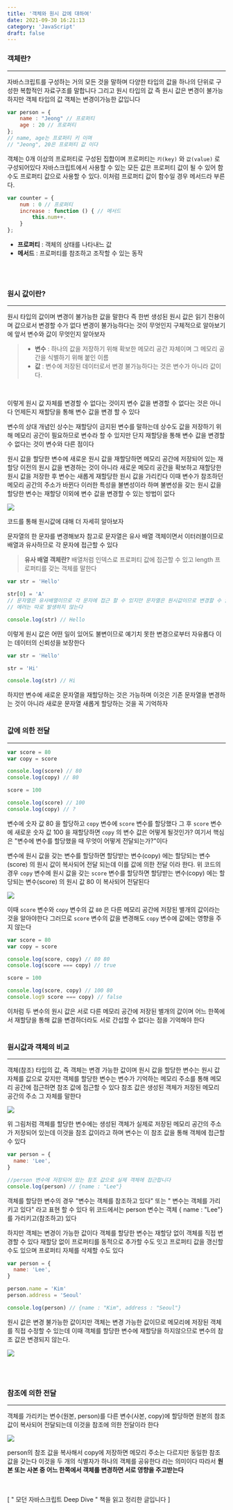 ```yaml
---
title: '객체와 원시 값에 대하여'
date: 2021-09-30 16:21:13
category: 'JavaScript'
draft: false
---
```


### **객체란?**

---

자바스크립트를 구성하는 거의 모든 것을 말하며 다양한 타입의 값을 하나의 단위로 구성한 복합적인 자료구조를 말합니다 그리고 원시 타입의 값 즉 원시 값은 변경이 불가능하지만 객체 타입의 값 객체는 변경이가능한 값입니다

```jsx
var person = {
	name : "Jeong" // 프로퍼티
	age : 20 // 프로퍼티
};
// name, age는 프로퍼티 키 이며
// "Jeong", 20은 프로퍼티 값 이다
```

객체는 0개 이상의 프로퍼티로 구성된 집합이며 프로퍼티는 `키(key)` 와 `값(value)` 로 구성되어있다 자바스크립트에서 사용할 수 있는 모든 값은 프로퍼티 값이 될 수 있어 함수도 프로퍼티 값으로 사용할 수 있다. 이처럼 프로퍼티 값이 함수일 경우 메서드라 부른다.

```jsx
var counter = {
	num : 0 // 프로퍼티
	increase : function () { // 메서드
		this.num++.
	}
};
```

- **프로퍼티** : 객체의 상태를 나타내느 값
- **메서드** : 프로퍼티를 참조하고 조작할 수 있는 동작

<br><br>

### **원시 값이란?**

---

원시 타입의 값이며 변경이 불가능한 값을 말한다 즉 한번 생성된 원시 값은 읽기 전용이며 값으로서 변경할 수가 없다 변경이 불가능하다는 것이 무엇인지 구체적으로 알아보기에 앞서 변수와 값이 무엇인지 알아보자

> - **변수** : 하나의 값을 저장하기 위해 확보한 메모리 공간 자체이며 그 메모리 공간을 식별하기 위해 붙인 이름
> - **값** : 변수에 저장된 데이터로서 변경 불가능하다는 것은 변수가 아니라 값이다.

<br/>

이렇게 원시 값 자체를 변경할 수 없다는 것이지 변수 값을 변경할 수 없다는 것은 아니다 언제든지 재할당을 통해 변수 값을 변경 할 수 있다

변수의 상대 개념인 상수는 재할당이 금지된 변수를 말하는데 상수도 값을 저장하기 위해 메모리 공간이 필요하므로 변수라 할 수 있지만 단지 재할당을 통해 변수 값을 변경할 수 없다는 것이 변수와 다른 점이다

원시 값을 할당한 변수에 새로운 원시 값을 재할당하면 메모리 공간에 저장되어 있는 재할당 이전의 원시 값을 변경하는 것이 아니라 새로운 메모리 공간을 확보하고 재할당한 원시 값을 저장한 후 변수는 새롭게 재할당한 원시 값을 가리킨다 이때 변수가 참조하던 메모리 공간의 주소가 바뀐다 이러한 특성을 불변성이라 하며 불변성을 갖는 원시 값을 할당한 변수는 재할당 이외에 변수 값을 변경할 수 있는 방법이 없다

![](./images/object1.png)

코드를 통해 원시값에 대해 더 자세히 알아보자

문자열의 한 문자를 변경해보자 참고로 문자열은 유사 배열 객체이면서 이터러블이므로 배열과 유사하므로 각 문자에 접근할 수 있다

> **유사 배열 객체란?** 배열처럼 인덱스로 프로퍼티 값에 접근할 수 있고 length 프로퍼티를 갖는 객체를 말한다

```jsx
var str = 'Hello'

str[0] = 'A'
// 문자열은 유사배열이므로 각 문자에 접근 할 수 있지만 문자열은 원시값이므로 변경할 수 없으며
// 에러는 따로 발생하지 않는다

console.log(str) // Hello
```

이렇게 원시 값은 어떤 일이 있어도 불변이므로 예기치 못한 변경으로부터 자유롭다 이는 데이터의 신뢰성을 보장한다

```jsx
var str = 'Hello'

str = 'Hi'

console.log(str) // Hi
```

하지만 변수에 새로운 문자열을 재할당하는 것은 가능하며 이것은 기존 문자열을 변경하는 것이 아니라 새로운 문자열 새롭게 할당하는 것을 꼭 기억하자
<br/><br/>

### **값에 의한 전달**

---

```jsx
var score = 80
var copy = score

console.log(score) // 80
console.log(copy) // 80

score = 100

console.log(score) // 100
console.log(copy) // ?
```

변수에 숫자 값 80 을 할당하고 `copy` 변수에 `score` 변수를 할당했다 그 후 `score` 변수에 새로운 숫자 값 100 을 재할당하면 `copy` 의 변수 값은 어떻게 될것인가? 여기서 핵심은 "변수에 변수를 할당했을 때 무엇이 어떻게 전달되는가?"이다

변수에 원시 값을 갖는 변수를 할당하면 할당받는 변수(copy) 에는 할당되는 변수(score) 의 원시 값이 복사되어 전달 되는데 이를 값에 의한 전달 이라 한다. 위 코드의 경우 `copy` 변수에 원시 값을 갖는 `score` 변수를 할당하면 할당받는 변수(copy) 에는 할당되는 변수(score) 의 원시 값 80 이 복사되어 전달된다

![](./images/object2.png)

이때 `score` 변수와 `copy` 변수의 값 `80` 은 다른 메모리 공간에 저장된 별개의 값이라는 것을 알아야한다 그러므로 `score` 변수의 값을 변경해도 `copy` 변수에 값에는 영향을 주지 않는다

```jsx
var score = 80
var copy = score

console.log(score, copy) // 80 80
console.log(score === copy) // true

score = 100

console.log(score, copy) // 100 80
console.log9 score === copy) // false
```

이처럼 두 변수의 원시 값은 서로 다른 메모리 공간에 저장된 별개의 값이며 어느 한쪽에서 재할당을 통해 값을 변경하더라도 서로 간섭할 수 없다는 점을 기억해야 한다
<br/><br/>

### **원시값과 객체의 비교**

---

객체(참조) 타입의 값, 즉 객체는 변경 가능한 값이며 원시 값을 할당한 변수는 원시 값 자체를 값으로 갖지만 객체를 할당한 변수는 변수가 기억하는 메모리 주소를 통해 메모리 공간에 접근하면 참조 값에 접근할 수 있다 참조 값은 생성된 객체가 저장된 메모리 공간의 주소 그 자체를 말한다

![](./images/object3.png)

위 그림처럼 객체를 할당한 변수에는 생성된 객체가 실제로 저장된 메모리 공간의 주소가 저장되어 있는데 이것을 참조 값이라고 하며 변수는 이 참조 값을 통해 객체에 접근할 수 있다

```jsx
var person = {
  name: 'Lee',
}

//person 변수에 저장되어 있는 참조 값으로 실제 객체에 접근합니다
console.log(person) // {name : "Lee"}
```

객체를 할당한 변수의 경우 "변수는 객체를 참조하고 있다" 또는 " 변수는 객체를 가리키고 있다" 라고 표현 할 수 있다 위 코드에서는 person 변수는 객체 { name : "Lee"}를 가리키고(참조하고) 있다

하지만 객체는 변경이 가능한 값이다 객체를 할당한 변수는 재할당 없이 객체를 직접 변경할 수 있다 재할당 없이 프로퍼티를 동적으로 추가할 수도 잇고 프로퍼티 값을 갱신할 수도 있으며 프로퍼티 자체를 삭제할 수도 있다

```jsx
var person = {
  name: 'Lee',
}

person.name = 'Kim'
person.address = 'Seoul'

console.log(person) // {name : "Kim", address : "Seoul"}
```

원시 값은 변경 불가능한 값이지만 객체는 변경 가능한 값이므로 메모리에 저장된 객체를 직접 수정할 수 있는데 이때 객체를 할당한 변수에 재할당을 하지않으므로 변수의 참조 값은 변경되지 않는다.

![](./images/object4.png)

<br/><br/>

### **참조에 의한 전달**

---

객체를 가리키는 변수(원본, person)를 다른 변수(사본, copy)에 할당하면 원본의 참조 값이 복사되어 전달되는데 이것을 참조에 의한 전달이라 한다

![](./images/object5.png)

person의 참조 값을 복사해서 copy에 저장하면 메모리 주소는 다르지만 동일한 참조 값을 갖는다 이것을 두 개의 식별자가 하나의 객체를 공유한다 라는 의미이다 따라서 **원본 또는 사본 중 어느 한쪽에서 객체를 변경하면 서로 영향을 주고받는다**

<br/>
<br/>
[ " 모던 자바스크립트 Deep Dive " 책을 읽고 정리한 글입니다 ]
<br/>
<br/>

